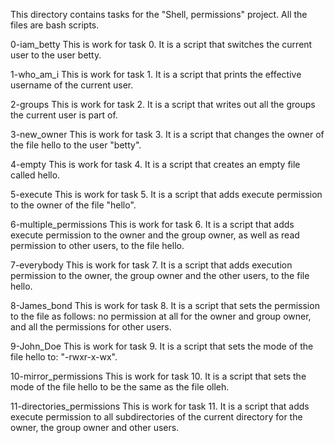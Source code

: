 This directory contains tasks for the "Shell, permissions" project. All the files are bash scripts.

0-iam_betty
This is work for task 0. It is a script that switches the current user to the user betty.

1-who_am_i
This is work for task 1. It is a script that prints the effective username of the current user.

2-groups
This is work for task 2. It is a script that writes out all the groups the current user is part of.

3-new_owner
This is work for task 3. It is a script that changes the owner of the file hello to the user "betty".

4-empty
This is work for task 4. It is a script that creates an empty file called hello.

5-execute
This is work for task 5. It is a script that adds execute permission to the owner of the file "hello".

6-multiple_permissions
This is work for task 6. It is a script that adds execute permission to the owner and the group owner, as well as read permission to other users, to the file hello.

7-everybody
This is work for task 7. It is a script that adds execution permission to the owner, the group owner and the other users, to the file hello.

8-James_bond
This is work for task 8. It is a script that sets the permission to the file as follows: no permission at all for the owner and group owner, and all the permissions for other users.

9-John_Doe
This is work for task 9. It is a script that sets the mode of the file hello to: "-rwxr-x-wx".

10-mirror_permissions
This is work for task 10. It is a script that sets the mode of the file hello to be the same as the file olleh.

11-directories_permissions
This is work for task 11. It is a script that adds execute permission to all subdirectories of the current directory for the owner, the group owner and other users.
